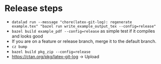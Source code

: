 # Release steps

* `datalad run --message "chore(latex-git-log): regenerate example.tex" "bazel run write_example_output_tex --config=release"`
* `bazel build example_pdf --config=release` as simple test if it compiles and looks good
* If you are on a feature or release branch, merge it to the default branch.
* `cz bump`
* `bazel build pkg_zip --config=release`
* https://ctan.org/pkg/latex-git-log -> Upload
